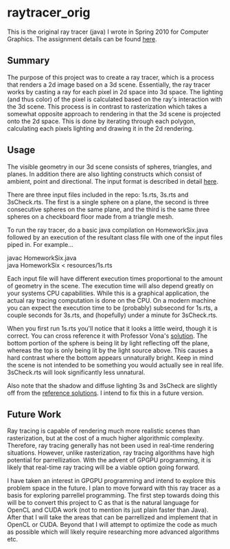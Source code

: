 raytracer_orig
==============

This is the original ray tracer (java) I wrote in Spring 2010 for Computer Graphics.  The assignment details can be found <a href="http://www.ccs.neu.edu/course/cs4300/s10/HW6/HW6.htm">here</a>.  

<h2>Summary</h2>

The purpose of this project was to create a ray tracer, which is a process that renders a 2d image based on a 3d scene.  Essentially, the ray tracer works by casting a ray for each pixel in 2d space into 3d space.  The lighting (and thus color) of the pixel is calculated based on the ray's interaction with the 3d scene.  This process is in contrast to rasterization which takes a somewhat opposite approach to rendering in that the 3d scene is projected onto the 2d space. This is done by iterating through each polygon, calculating each pixels lighting and drawing it in the 2d rendering.


<h2>Usage</h2>

The visible geometry in our 3d scene consists of spheres, triangles, and planes.  In addition there are also lighting constructs which consist of ambient, point and directional.  The input format is described in detail <a href="http://www.ccs.neu.edu/course/cs4300/s10/HW6/HW6.html#input-file-format">here</a>.

There are three input files included in the repo: 1s.rts, 3s.rts and 3sCheck.rts.  The first is a single sphere on a plane, the second is three consecutive spheres on the same plane, and the third is the same three spheres on a checkboard floor made from a triangle mesh.

To run the ray tracer, do a basic java compilation on HomeworkSix.java followed by an execution of the resultant class file with one of the input files piped in.  For example...

javac HomeworkSix.java <br/>
java HomeworkSix < resources/1s.rts

Each input file will have different execution times proportional to the amount of geometry in the scene. The execution time will also depend greatly on your systems CPU capabilities.  While this is a graphical application, the actual ray tracing computation is done on the CPU.  On a modern machine you can expect the execution time to be (probably) subsecond for 1s.rts, a couple seconds for 3s.rts, and (hopefully) under a minute for 3sCheck.rts.

When you first run 1s.rts you'll notice that it looks a little weird, though it is correct. You can cross reference it with Professor Vona's <a href="http://www.ccs.neu.edu/course/cs4300/s10/HW6/HW6.html#one-sphere">solution</a>.  The bottom portion of the sphere is being lit by light reflecting off the plane, whereas the top is only being lit by the light source above.  This causes a hard contrast where the bottom appears unnaturally bright.  Keep in mind the scene is not intended to be something you would actually see in real life.  3sCheck.rts will look significantly less unnatural.	
 
 Also note that the shadow and diffuse lighting 3s and 3sCheck are slightly off from the <a href="http://www.ccs.neu.edu/course/cs4300/s10/HW6/HW6.html#three-spheres">reference solutions</a>.  I intend to fix this in a future version.

<h2>Future Work</h2>

Ray tracing is capable of rendering much more realistic scenes than rasterization, but at the cost of a much higher algorithmic complexity.  Therefore, ray tracing generally has not been used in real-time rendering situations.  However, unlike rasterization, ray tracing algorithms have high potential for parrellization.  With the advent of GPGPU programming, it is likely that real-time ray tracing will be a viable option going forward.

I have taken an interest in GPGPU programming and intend to explore this problem space in the future.  I plan to move forward with this ray tracer as a basis for exploring parrellel programming.  The first step towards doing this will be to convert this project to C as that is the natural language for OpenCL and CUDA work (not to mention its just plain faster than Java).  After that I will take the areas that can be parrellized and implement that in OpenCL or CUDA.  Beyond that I will attempt to optimize the code as much as possible which will likely require researching more advanced algorithms etc. 
